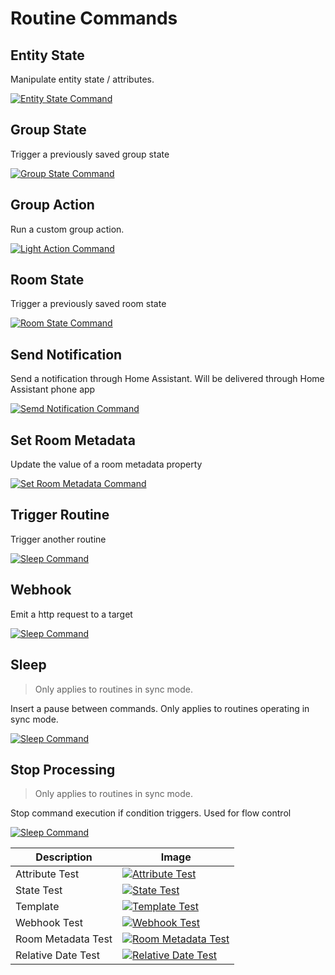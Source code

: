 # Routine Commands

## Entity State

Manipulate entity state / attributes.

[![Entity State Command](images/command.entity_state.png)](images/command.entity_state.png)

## Group State

Trigger a previously saved group state

[![Group State Command](images/command.group_state.png)](images/command.group_state.png)

## Group Action

Run a custom group action.

[![Light Action Command](images/command.light_group_action.png)](images/command.light_group_action.png)

## Room State

Trigger a previously saved room state

[![Room State Command](images/command.room_state.png)](images/command.room_state.png)

## Send Notification

Send a notification through Home Assistant. Will be delivered through Home Assistant phone app

[![Semd Notification Command](images/command.notification.png)](images/command.notification.png)

## Set Room Metadata

Update the value of a room metadata property

[![Set Room Metadata Command](images/set_room_metadata.routine.png)](images/set_room_metadata.routine.png)

## Trigger Routine

Trigger another routine

[![Sleep Command](images/command.routine.png)](images/command.routine.png)

## Webhook

Emit a http request to a target

[![Sleep Command](images/command.routine.png)](images/command.routine.png)

## Sleep

> Only applies to routines in sync mode.

Insert a pause between commands. Only applies to routines operating in sync mode.

[![Sleep Command](images/command.sleep.png)](images/command.sleep.png)

## Stop Processing

> Only applies to routines in sync mode.

Stop command execution if condition triggers. Used for flow control

[![Sleep Command](images/command.routine.png)](images/command.routine.png)

| Description | Image |
| --- | --- |
| Attribute Test | [![Attribute Test](images/stop_processing.attribute.png)](images/stop_processing.attribute.png) |
| State Test | [![State Test](images/stop_processing.state.png)](images/stop_processing.state.png) |
| Template | [![Template Test](images/stop_processing.template.png)](images/stop_processing.template.png) |
| Webhook Test | [![Webhook Test](images/stop_processing.webhook.png)](images/stop_processing.webhook.png) |
| Room Metadata Test | [![Room Metadata Test](images/stop_processing.room_metadata.png)](images/stop_processing.room_metadata.png) |
| Relative Date Test | [![Relative Date Test](images/stop_processing.relative_date.png)](images/stop_processing.relative_date.png) |

